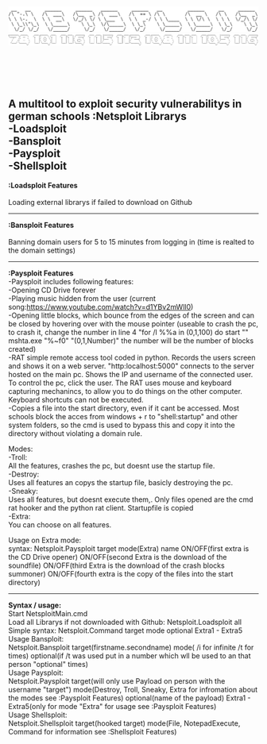 ![alt text](https://github.com/Nacom-sys/Netsploit/blob/main/Netsploit.png?raw=true)<br>
![alt text](https://github.com/Nacom-sys/Netsploit/blob/main/NetsploitDec.png?raw=true)<br>
# <br>
A multitool to exploit security vulnerabilitys in german schools
:Netsploit Librarys <br>
-Loadsploit <br>
-Bansploit <br>
-Paysploit <br>
-Shellsploit <br>
-------------------------------------------------------------------------------------------------------------------------------------------------------------
**:Loadsploit Features**  
<br>
Loading external librarys if failed to download on Github

-------------------------------------------------------------------------------------------------------------------------------------------------------------
**:Bansploit Features**  
<br>
Banning domain users for 5 to 15 minutes from logging in (time is realted to the domain settings)

-------------------------------------------------------------------------------------------------------------------------------------------------------------
**:Paysploit Features** <br>
-Paysploit includes following features: <br>
-Opening CD Drive forever <br>
-Playing music hidden from the user (current song:https://www.youtube.com/watch?v=d1YBv2mWll0) <br>
-Opening little blocks, which bounce from the edges of the screen and can be closed by hovering over with the mouse pointer (useable to crash the pc, to crash it, change the number in line 4 "for /l %%a in (0,1,100) do start "" mshta.exe "%~f0" "(0,1,Number)" the number will be the number of blocks created) <br>
-RAT simple remote access tool coded in python. Records the users screen and shows it on a web server. "http:localhost:5000" connects to the server hosted on the main pc. Shows the IP and username of the connected user. To control the pc, click the user. The RAT uses mouse and keyboard capturing mechanincs, to allow you to do things on the other computer. Keyboard shortcuts can not be executed. <br>
-Copies a file into the start directory, even if it cant be accessed. Most schools block the acces from windows + r to "shell:startup" and other system folders, so the cmd is used to bypass this and copy it into the directory without violating a domain rule. <br>

Modes: <br>
-Troll: <br>
All the features, crashes the pc, but doesnt use the startup file. <br>
-Destroy: <br>
Uses all features an copys the startup file, basicly destroying the pc. <br>
-Sneaky: <br>
Uses all features, but doesnt execute them,. Only files opened are the cmd rat hooker and the python rat client. Startupfile is copied <br>
-Extra: <br>
You can choose on all features. <br>

Usage on Extra mode: <br>
syntax: Netsploit.Paysploit target mode(Extra) name ON/OFF(first extra is the CD Drive opener) ON/OFF(second Extra is the download of the soundfile) ON/OFF(third Extra is the download of the crash blocks summoner) ON/OFF(fourth extra is the copy of the files into the start directory) <br>

-------------------------------------------------------------------------------------------------------------------------------------------------------------
**Syntax / usage:** <br>
Start NetsploitMain.cmd <br>
Load all Librarys if not downloaded with Github: Netsploit.Loadsploit all <br>
Simple syntax: Netsploit.Command target mode optional Extra1 - Extra5 <br>
Usage Bansploit: <br>
Netsploit.Bansploit target(firstname.secondname) mode( /i for infinite /t for times) optional(if /t was used put in a number which wll be used to an that person "optional" times) <br>
Usage Paysploit: <br>
Netsploit.Paysploit target(will only use Payload on person with the username "target") mode(Destroy, Troll, Sneaky, Extra for infromation about the modes see :Paysploit Features) optional(name of the payload) Extra1 - Extra5(only for mode "Extra" for usage see :Paysploit Features) <br>
Usage Shellsploit: <br>
Netsploit.Shellsploit target(hooked target) mode(File, NotepadExecute, Command for information see :Shellsploit Features)  <br>
